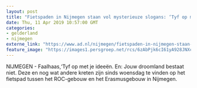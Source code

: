 ```yaml
---
layout: post
title: "Fietspaden in Nijmegen staan vol mysterieuze slogans: ‘Tyf op met je ideeën’"
date: Thu, 11 Apr 2019 10:57:00 GMT
categories: 
- gelderland 
- nijmegen 
externe_link: "https://www.ad.nl/nijmegen/fietspaden-in-nijmegen-staan-vol-mysterieuze-slogans-tyf-op-met-je-ideeen~a9164a1e/"
feature_image: "https://images1.persgroep.net/rcs/6zAbPjk6cI61yA928JNXcWtIFXo/diocontent/145301976/_fitwidth/400/?appId=21791a8992982cd8da851550a453bd7f&quality=0.7"
---
```


NIJMEGEN - Faalhaas,‘Tyf op met je ideeën. En: Jouw droomland bestaat niet. Deze en nog wat andere kreten zijn sinds woensdag te vinden op het fietspad tussen het ROC-gebouw en het Erasmusgebouw in Nijmegen.
